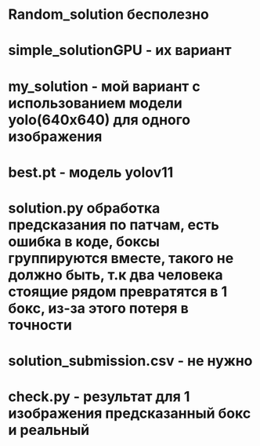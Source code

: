 # Random_solution бесполезно
# simple_solutionGPU - их вариант

# my_solution - мой вариант с использованием модели yolo(640x640) для одного изображения
# best.pt - модель yolov11
# solution.py обработка предсказания по патчам, есть ошибка в коде, боксы группируются вместе, такого не должно быть, т.к два человека стоящие рядом превратятся в 1 бокс, из-за этого потеря в точности

# solution_submission.csv - не нужно

# check.py - результат для 1 изображения предсказанный бокс и реальный
